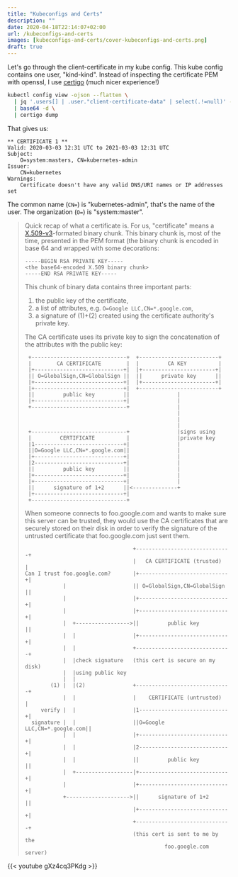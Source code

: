 ```yaml
---
title: "Kubeconfigs and Certs"
description: ""
date: 2020-04-18T22:14:07+02:00
url: /kubeconfigs-and-certs
images: [kubeconfigs-and-certs/cover-kubeconfigs-and-certs.png]
draft: true
---
```


Let's go through the client-certificate in my kube config. This kube config
contains one user, "kind-kind". Instead of inspecting the certificate PEM
with openssl, I use [certigo](https://github.com/square/certigo) (much
nicer experience!)

```sh
kubectl config view -ojson --flatten \
  | jq '.users[] | .user."client-certificate-data" | select(.!=null)' -r \
  | base64 -d \
  | certigo dump
```

That gives us:

```plain
** CERTIFICATE 1 **
Valid: 2020-03-03 12:31 UTC to 2021-03-03 12:31 UTC
Subject:
    O=system:masters, CN=kubernetes-admin
Issuer:
    CN=kubernetes
Warnings:
    Certificate doesn't have any valid DNS/URI names or IP addresses set
```

The common name (`CN=`) is "kubernetes-admin", that's the name of the user.
The organization (`O=`) is "system:master".

> Quick recap of what a certificate is. For us, "certificate" means a
> [X.509-v3](https://tools.ietf.org/html/rfc5280#section-4.1)-formated
> binary chunk. This binary chunk is, most of the time, presented in the
> PEM format (the binary chunk is encoded in base 64 and wrapped with some
> decorations:
>
> ```
> -----BEGIN RSA PRIVATE KEY-----
> <the base64-encoded X.509 binary chunk>
> -----END RSA PRIVATE KEY-----
> ```
>
> This chunk of binary data contains three important parts:
>
> 1) the public key of the certificate,
> 2) a list of attributes, e.g. `O=Google LLC,CN=*.google.com`,
> 3) a signature of (1)+(2) created using the certificate authority's
>    private key.
>
> The CA certificate uses its private key to sign the concatenation of the
> attributes with the public key:
>
> <div class="nohighlight">
>
> ```plain
>  +------------------------------+  +-------------------------+
>  |        CA CERTIFICATE        |  |         CA KEY          |
>  |+----------------------------+|  |+-----------------------+|
>  || O=GlobalSign,CN=GlobalSign ||  ||      private key      ||
>  |+----------------------------+|  |+-----------------------+|
>  |+----------------------------+|  +-------------------------+
>  ||         public key         ||               |
>  |+----------------------------+|               |
>  +------------------------------+               |
>                                                 |
>                                                 |
>                                                 |
>  +------------------------------+               |signs using
>  |         CERTIFICATE          |               |private key
>  |1----------------------------+|               |
>  ||O=Google LLC,CN=*.google.com||               |
>  |+----------------------------+|               |
>  |2----------------------------+|               |
>  ||         public key         ||               |
>  |+----------------------------+|               |
>  |+----------------------------+|               |
>  ||      signature of 1+2      ||<--------------+
>  |+----------------------------+|
>  +------------------------------+
> ```
>
> </div>
>
> When someone connects to foo.google.com and wants to make sure this
> server can be trusted, they would use the CA certificates that are
> securely stored on their disk in order to verify the signature of the
> untrusted certificate that foo.google.com just sent them.
>
> <div class="nohighlight">
>
> ```plain
>                                   +------------------------------+
>                                   |   CA CERTIFICATE (trusted)   |
> Can I trust foo.google.com?       |+----------------------------+|
>             |                     || O=GlobalSign,CN=GlobalSign ||
>             |                     |+----------------------------+|
>             |                     |+----------------------------+|
>             |  +----------------->||         public key         ||
>             |  |                  |+----------------------------+|
>             |  |                  +------------------------------+
>             |  |check signature   (this cert is secure on my disk)
>             |  |using public key
>             |  |
>         (1) |  |(2)               +------------------------------+
>             |  |                  |    CERTIFICATE (untrusted)   |
>      verify |  |                  |1----------------------------+|
>   signature |  |                  ||O=Google LLC,CN=*.google.com||
>             |  |                  |+----------------------------+|
>             |  |                  |2----------------------------+|
>             |  |                  ||         public key         ||
>             |  +------------------|+----------------------------+|
>             |                     |+----------------------------+|
>             +-------------------->||      signature of 1+2      ||
>                                   |+----------------------------+|
>                                   +------------------------------+
>                                   (this cert is sent to me by the
>                                             foo.google.com server)
> ```
>
> </div>
<!--
https://textik.com/#d85b4624473ca862
-->

{{< youtube gXz4cq3PKdg >}}


